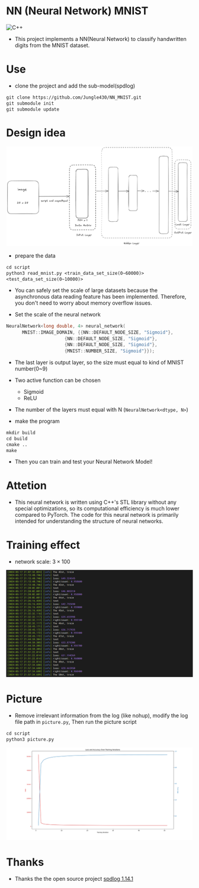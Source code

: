 # NN (Neural Network) MNIST

![C++](https://img.shields.io/badge/NN-C++-informational?style=flat-square&logo=cplusplus&logoColor=white&color=2bbc8a)

- This project implements a NN(Neural Network) to classify handwritten digits from the MNIST dataset.

# Use

- clone the project and add the sub-model(spdlog)

```shell
git clone https://github.com/Jungle430/NN_MNIST.git
git submodule init
git submodule update
```

# Design idea

![NN_Layer](./static/NN_Layer.png)

- prepare the data

```shell
cd script
python3 read_mnist.py <train_data_set_size(0~60000)> <test_data_set_size(0~10000)>
```

- You can safely set the scale of large datasets because the asynchronous data reading feature has been implemented. Therefore, you don't need to worry about memory overflow issues.

- Set the scale of the neural network

```c++
NeuralNetwork<long double, 4> neural_network(
      MNIST::IMAGE_DOMAIN, {{NN::DEFAULT_NODE_SIZE, "Sigmoid"},
                      {NN::DEFAULT_NODE_SIZE, "Sigmoid"},
                      {NN::DEFAULT_NODE_SIZE, "Sigmoid"},
                      {MNIST::NUMBER_SIZE, "Sigmoid"}});
```

- The last layer is output layer, so the size must equal to kind of MNIST number(0~9)

- Two active function can be chosen
    - Sigmoid
    - ReLU

- The number of the layers must equal with N (`NeuralNetwork<dtype, N>`)

- make the program

```shell
mkdir build
cd build
cmake ..
make
```

- Then you can train and test your Neural Network Model!

# Attetion

- This neural network is written using C++'s STL library without any special optimizations, so its computational efficiency is much lower compared to PyTorch. The code for this neural network is primarily intended for understanding the structure of neural networks.

# Training effect

- network scale: $3 \times 100$

![Training effect](./static/training_effect.png)

# Picture

- Remove irrelevant information from the log (like nohup), modify the log file path in `picture.py`, Then run the picture script

```shell
cd script
python3 picture.py
```

![picture](./static/picture.png)

# Thanks

- Thanks the the open source project [spdlog 1.14.1](https://github.com/gabime/spdlog/tree/27cb4c76708608465c413f6d0e6b8d99a4d84302)